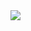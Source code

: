 <img src = "https://github-readme-stats.vercel.app/api?username=b0th&&show_icons=true&title_color=ffffff&icon_color=bb2acf&text_color=daf7dc&bg_color=151515">
